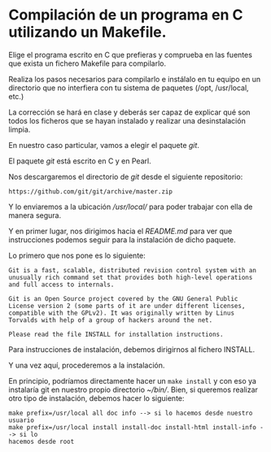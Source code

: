 # Compilación de un programa en C utilizando un Makefile.

Elige el programa escrito en C que prefieras y comprueba en las fuentes que
exista un fichero Makefile para compilarlo.

Realiza los pasos necesarios para compilarlo e instálalo en tu equipo en un
directorio que no interfiera con tu sistema de paquetes (/opt, /usr/local, etc.)

La corrección se hará en clase y deberás ser capaz de explicar qué son todos
los ficheros que se hayan instalado y realizar una desinstalación limpia.


En nuestro caso particular, vamos a elegir el paquete _git_.

El paquete _git_ está escrito en C y en Pearl.

Nos descargaremos el directorio de _git_ desde el siguiente repositorio:

```
https://github.com/git/git/archive/master.zip
```

Y lo enviaremos a la ubicación _/usr/local/_ para poder trabajar con ella
de manera segura.

Y en primer lugar, nos dirigimos hacia el _README.md_ para ver que
instrucciones podemos seguir para la instalación de dicho paquete.

Lo primero que nos pone es lo siguiente:

```
Git is a fast, scalable, distributed revision control system with an unusually rich command set that provides both high-level operations and full access to internals.

Git is an Open Source project covered by the GNU General Public License version 2 (some parts of it are under different licenses, compatible with the GPLv2). It was originally written by Linus Torvalds with help of a group of hackers around the net.

Please read the file INSTALL for installation instructions.
```

Para instrucciones de instalación, debemos dirigirnos al fichero INSTALL.

Y una vez aquí, procederemos a la instalación.

En principio, podríamos directamente hacer un ```make install``` y con eso ya
instalaría git en nuestro propio directorio _~/bin/_. Bien, si queremos
realizar otro tipo de instalación, debemos hacer lo siguiente:

```
make prefix=/usr/local all doc info --> si lo hacemos desde nuestro usuario
make prefix=/usr/local install install-doc install-html install-info --> si lo
hacemos desde root
```

